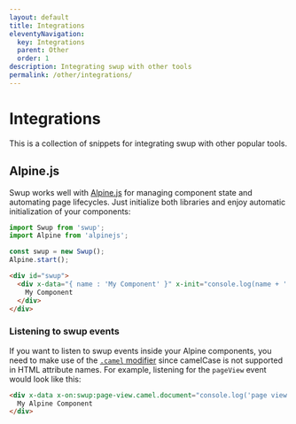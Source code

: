 ```yaml
---
layout: default
title: Integrations
eleventyNavigation:
  key: Integrations
  parent: Other
  order: 1
description: Integrating swup with other tools
permalink: /other/integrations/
---
```


# Integrations

This is a collection of snippets for integrating swup with other popular tools.

## Alpine.js

Swup works well with [Alpine.js](https://alpinejs.dev/) for managing component
state and automating page lifecycles. Just initialize both libraries and enjoy
automatic initialization of your components:

```javascript
import Swup from 'swup';
import Alpine from 'alpinejs';

const swup = new Swup();
Alpine.start();
```

```html
<div id="swup">
  <div x-data="{ name : 'My Component' }" x-init="console.log(name + ' initialized!')">
    My Component
  </div>
</div>
```

### Listening to swup events

If you want to listen to swup events inside your Alpine components, you need to
make use of the [`.camel` modifier](https://alpinejs.dev/directives/on#camel)
since camelCase is not supported in HTML attribute names. For example, listening
for the `pageView` event would look like this:

```html
<div x-data x-on:swup:page-view.camel.document="console.log('page view registered!')">
  My Alpine Component
</div>
```
